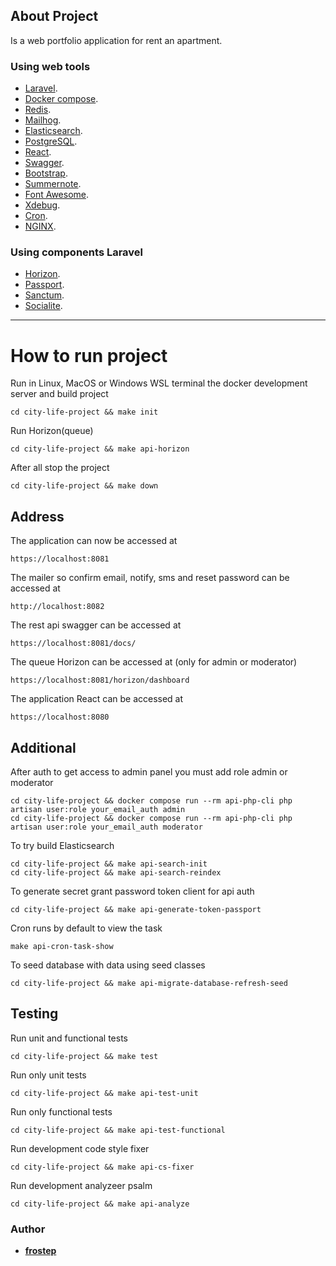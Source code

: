## About Project

Is a web portfolio application for rent an apartment.

### Using web tools

- [Laravel](https://laravel.com).
- [Docker compose](https://github.com/docker/compose).
- [Redis](https://redis.io/).
- [Mailhog](https://github.com/mailhog/MailHog).
- [Elasticsearch](https://www.elastic.co/).
- [PostgreSQL](https://www.postgresql.org/).
- [React](https://react.dev/).
- [Swagger](https://swagger.io/).
- [Bootstrap](https://getbootstrap.com/).
- [Summernote](https://summernote.org/).
- [Font Awesome](https://fontawesome.com/).
- [Xdebug](https://xdebug.org/).
- [Cron](https://github.com/aptible/supercronic).
- [NGINX](https://www.nginx.com/).

### Using components Laravel

- [Horizon](https://github.com/laravel/horizon).
- [Passport](https://github.com/laravel/passport).
- [Sanctum](https://github.com/laravel/sanctum).
- [Socialite](https://github.com/laravel/socialite).

---

# How to run project

Run in Linux, MacOS or Windows WSL terminal the docker development server and build project

    cd city-life-project && make init

Run Horizon(queue)

    cd city-life-project && make api-horizon

After all stop the project

    cd city-life-project && make down

## Address

The application can now be accessed at

    https://localhost:8081

The mailer so confirm email, notify, sms and reset password can be accessed at

    http://localhost:8082

The rest api swagger can be accessed at

    https://localhost:8081/docs/

The queue Horizon can be accessed at (only for admin or moderator)

    https://localhost:8081/horizon/dashboard

The application React can be accessed at

    https://localhost:8080

## Additional

After auth to get access to admin panel you must add role admin or moderator

    cd city-life-project && docker compose run --rm api-php-cli php artisan user:role your_email_auth admin
    cd city-life-project && docker compose run --rm api-php-cli php artisan user:role your_email_auth moderator

To try build Elasticsearch

    cd city-life-project && make api-search-init
    cd city-life-project && make api-search-reindex

To generate secret grant password token client for api auth

    cd city-life-project && make api-generate-token-passport

Cron runs by default to view the task

    make api-cron-task-show

To seed database with data using seed classes

    cd city-life-project && make api-migrate-database-refresh-seed

## Testing

Run unit and functional tests

    cd city-life-project && make test

Run only unit tests

    cd city-life-project && make api-test-unit

Run only functional tests

    cd city-life-project && make api-test-functional

Run development code style fixer

    cd city-life-project && make api-cs-fixer

Run development analyzeer psalm

    cd city-life-project && make api-analyze

### Author

- **[frostep](https://github.com/frostep)**
